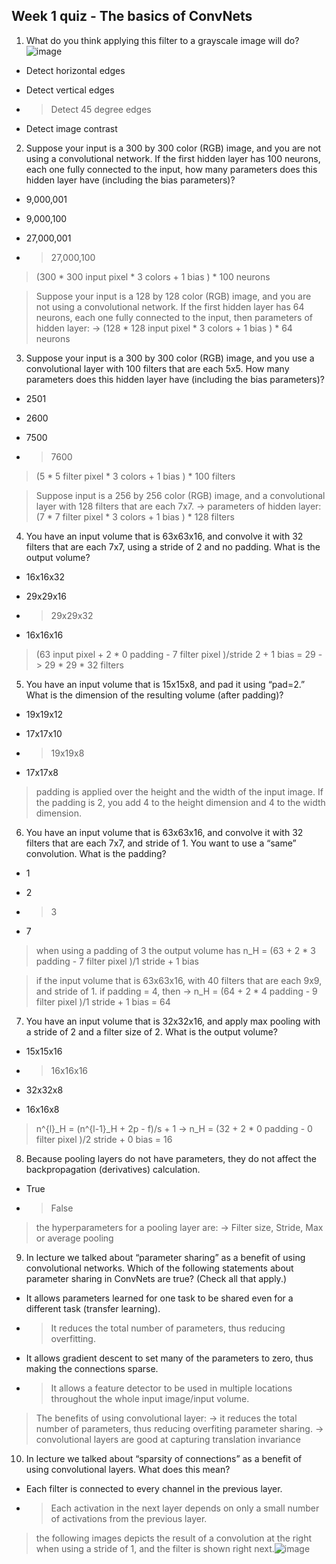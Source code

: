 ## Week 1 quiz - The basics of ConvNets



1. What do you think applying this filter to a grayscale image will do?
![image](https://github.com/YubinYe/Coursera-Deep-Learning-deeplearning.ai/assets/25284440/94293216-873b-47e2-9f60-8a40f090db1e)

  - Detect horizontal edges

  - Detect vertical edges

  - > Detect 45 degree edges

  - Detect image contrast

2. Suppose your input is a 300 by 300 color (RGB) image, and you are not using a convolutional network. If the first hidden layer has 100 neurons, each one fully connected to the input, how many parameters does this hidden layer have (including the bias parameters)?

  - 9,000,001

  - 9,000,100

  - 27,000,001

  - > 27,000,100
    
  > (300 * 300 input pixel * 3 colors + 1 bias ) * 100 neurons

  > Suppose your input is a 128 by 128 color (RGB) image, and you are not using a convolutional network. If the first hidden layer has 64 neurons, each one fully connected to the input, then parameters of hidden layer:
  ->  (128 * 128 input pixel * 3 colors + 1 bias ) * 64 neurons 

3. Suppose your input is a 300 by 300 color (RGB) image, and you use a convolutional layer with 100 filters that are each 5x5. How many parameters does this hidden layer have (including the bias parameters)?

  - 2501

  - 2600

  - 7500

  - > 7600
    
  > (5 * 5 filter pixel * 3 colors + 1 bias ) * 100 filters

  > Suppose input is a 256 by 256 color (RGB) image, and a convolutional layer with 128 filters that are each 7x7.
  -> parameters of hidden layer: (7 * 7 filter pixel * 3 colors + 1 bias ) * 128 filters

4. You have an input volume that is 63x63x16, and convolve it with 32 filters that are each 7x7, using a stride of 2 and no padding. What is the output volume?

  - 16x16x32

  - 29x29x16

  - > 29x29x32

  - 16x16x16
    
  > (63 input pixel + 2 * 0 padding - 7 filter pixel )/stride 2 + 1 bias = 29
  -> 29 * 29 * 32 filters

5. You have an input volume that is 15x15x8, and pad it using “pad=2.” What is the dimension of the resulting volume (after padding)?

  - 19x19x12

  - 17x17x10

  - > 19x19x8

  - 17x17x8
  
  > padding is applied over the height and the width of the input image. If the padding is 2, you add 4 to the height dimension and 4 to the width dimension.

6. You have an input volume that is 63x63x16, and convolve it with 32 filters that are each 7x7, and stride of 1. You want to use a “same” convolution. What is the padding?

  - 1

  - 2

  - > 3

  - 7
  
  > when using a padding of 3 the output volume has n_H = (63 + 2 * 3 padding - 7 filter pixel )/1 stride + 1 bias

  > if the input volume that is 63x63x16, with 40 filters that are each 9x9, and stride of 1. if padding = 4, then
  ->  n_H = (64 + 2 * 4 padding - 9 filter pixel )/1 stride + 1 bias = 64

7. You have an input volume that is 32x32x16, and apply max pooling with a stride of 2 and a filter size of 2. What is the output volume?

  - 15x15x16

  - > 16x16x16

  - 32x32x8

  - 16x16x8
    
  >  n^{l}_H = (n^{l-1}_H + 2p - f)/s + 1
  -> n_H = (32 + 2 * 0 padding - 0 filter pixel )/2 stride + 0 bias = 16

8. Because pooling layers do not have parameters, they do not affect the backpropagation (derivatives) calculation.

  - True

  - > False

> the hyperparameters for a pooling layer are:
-> Filter size, Stride, Max or average pooling
  
  
9. In lecture we talked about “parameter sharing” as a benefit of using convolutional networks. Which of the following statements about parameter sharing in ConvNets are true? (Check all that apply.)

  - It allows parameters learned for one task to be shared even for a different task (transfer learning).

  - >  It reduces the total number of parameters, thus reducing overfitting.

  - It allows gradient descent to set many of the parameters to zero, thus making the connections sparse.

  - > It allows a feature detector to be used in multiple locations throughout the whole input image/input volume.
    
> The benefits of using convolutional layer:
-> it reduces the total number of parameters, thus reducing overfiting parameter sharing.
-> convolutional layers are good at capturing translation invariance

10. In lecture we talked about “sparsity of connections” as a benefit of using convolutional layers. What does this mean?

  - Each filter is connected to every channel in the previous layer.
  - > Each activation in the next layer depends on only a small number of activations from the previous layer.

> the following images depicts the result of a convolution at the right when using a stride of 1, and the filter is shown right next.![image](https://github.com/YubinYe/Coursera-Deep-Learning-deeplearning.ai/assets/25284440/c34cde41-79ea-4e99-92f3-a7a2ad091465)
